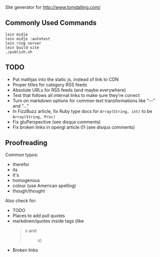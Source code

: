 Site generator for http://www.tomdalling.com/

Commonly Used Commands
----------------------

    lein midje
    lein midje :autotest
    lein ring server
    lein build-site
    ./publish.sh

TODO
----

 - Put mathjax into the static js, instead of link to CDN
 - Proper titles for category RSS feeds
 - Absolute URLs for RSS feeds (and maybe everywhere)
 - Test that follows all internal links to make sure they're correct
 - Turn on markdown options for common text transformations like "--" and "..."
 - In FizzBuzz article, fix Ruby type docs for `Array(String, int)` to be
   `Array(String, Proc)`
 - Fix gluPerspective (see disqus comments)
 - Fix broken links in opengl article 01 (see disqus comments)

Proofreading
------------

Common typos:

 - therefor
 - its
 - it's
 - homogenous
 - colour (use American spelling)
 - though/thought

Also check for:

 - TODO
 - Places to add pull quotes
 - markdown/quotes inside tags (like <blockquote>s and <figure>s)
 - Broken links
